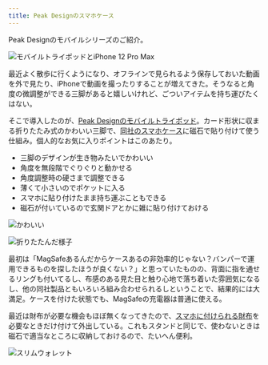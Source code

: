 ```yaml
---
title: Peak Designのスマホケース
---
```

Peak Designのモバイルシリーズのご紹介。

![](https://lh4.googleusercontent.com/xJgbD7h7RzYIiaebsuiWaod-qmoo9N9lSuPYM_NXQkt1abiVAsx9rB2VttghA9KC6e4d7LC-G0EWMLhFul53o8EqLByyxJ8soAN96U_TGk9gRl_706Ptg9vOINmLcG47vqwu_FPEyq-ki9sN8Ymk4A "モバイルトライポッドとiPhone 12 Pro Max")

最近よく散歩に行くようになり、オフラインで見られるよう保存しておいた動画を外で見たり、iPhoneで動画を撮ったりすることが増えてきた。そうなると角度の微調整ができる三脚があると嬉しいけれど、ごついアイテムを持ち運びたくはない。

そこで導入したのが、[Peak Designのモバイルトライポッド](https://www.amazon.co.jp/dp/B09FRZPLL3)。カード形状に収まる折りたたみ式のかわいい三脚で、[同社のスマホケース](https://www.amazon.co.jp/dp/B09FP3HP7Z?)に磁石で貼り付けて使う仕組み。個人的なお気に入りポイントはこのあたり。

*   三脚のデザインが生き物みたいでかわいい
*   角度を無段階でぐりぐりと動かせる
*   角度調整時の硬さまで調整できる
*   薄くて小さいのでポケットに入る
*   スマホに貼り付けたまま持ち運ぶこともできる
*   磁石が付いているので玄関ドアとかに雑に貼り付けておける

![](https://lh3.googleusercontent.com/xOR5A5-TDvlS-6r8MLDqua4CxborSjWOe6zW0DzPIYOVKWpsFJyea_82Kqd0CM9QAU1svbco8nOAIjx8QZjZpSko1AO_L5qq2cLslzZMl88ajJ82e4Co0YNfT5SuQsrOnveskC1iDwK3n5kl2YzIXg "かわいい")

![](https://lh5.googleusercontent.com/CxV1ua0sQHY_UV4ZvpVbkdU-aD-1H-lr3MJqpfLGikCL3HEnEa3bBF_309L28nLpi2OMzi7eQSieh8UxJztZHI3lhMruPenqpcxBY32RnnZ09jicCBFnThr8FXxvQp9IKBn2GcstGfXEmRhww-aCXA "折りたたんだ様子")

最初は「MagSafeあるんだからケースあるの非効率的じゃない？バンパーで運用できるものを探したほうが良くない？」と思っていたものの、背面に指を通せるリングも付いてるし、布感のある見た目と触り心地で落ち着いた雰囲気になるし、他の同社製品ともいろいろ組み合わせられるしということで、結果的には大満足。ケースを付けた状態でも、MagSafeの充電器は普通に使える。

最近は財布が必要な機会もほぼ無くなってきたので、[スマホに付けられる財布](https://www.amazon.co.jp/dp/B09FSGW671)を必要なときだけ付けて外出している。これもスタンドと同じで、使わないときは磁石で適当なところに収納しておけるので、たいへん便利。

![](https://lh6.googleusercontent.com/lb9XGWqEhGZPUjIZMkFxKQB878rjf5nBP9GjDDjo57j3L3XhwLox_4NHcdGwerf_KnnI7JEd9y8_RbT95ju670veph-rc0igbUZ8Y_XcuQ8Z_Cilbp7Gx1LHJgGOyUvYMKyeVb4xAi4g3zcDDsSCpA "スリムウォレット")
